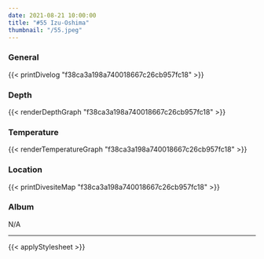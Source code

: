 ```yaml
---
date: 2021-08-21 10:00:00
title: "#55 Izu-Oshima"
thumbnail: "/55.jpeg"
---
```


### General

{{< printDivelog "f38ca3a198a740018667c26cb957fc18" >}}

### Depth

{{< renderDepthGraph "f38ca3a198a740018667c26cb957fc18" >}}

### Temperature

{{< renderTemperatureGraph "f38ca3a198a740018667c26cb957fc18" >}}

### Location

{{< printDivesiteMap "f38ca3a198a740018667c26cb957fc18" >}}

### Album

N/A

---

{{< applyStylesheet >}}
